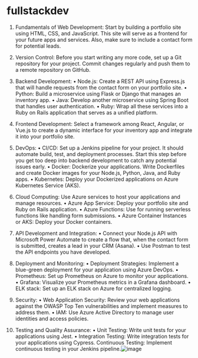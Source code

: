# fullstackdev

1. Fundamentals of Web Development: Start by building a portfolio site using HTML, CSS, and JavaScript. This site will serve as a frontend for your future apps and services. Also, make sure to include a contact form for potential leads.

2. Version Control: Before you start writing any more code, set up a Git repository for your project. Commit changes regularly and push them to a remote repository on GitHub.

3. Backend Development:
• Node.js: Create a REST API using Express.js that will handle requests from the contact form on your portfolio site.
• Python: Build a microservice using Flask or Django that manages an inventory app.
• Java: Develop another microservice using Spring Boot that handles user authentication.
• Ruby: Wrap all these services into a Ruby on Rails application that serves as a unified platform.
4. Frontend Development: Select a framework among React, Angular, or Vue.js to create a dynamic interface for your inventory app and integrate it into your portfolio site.

5. DevOps:
• CI/CD: Set up a Jenkins pipeline for your project. It should automate build, test, and deployment processes. Start this step before you get too deep into backend development to catch any potential issues early.
• Docker: Dockerize your applications. Write Dockerfiles and create Docker images for your Node.js, Python, Java, and Ruby apps.
• Kubernetes: Deploy your Dockerized applications on Azure Kubernetes Service (AKS).
6. Cloud Computing: Use Azure services to host your applications and manage resources.
• Azure App Service: Deploy your portfolio site and Ruby on Rails application.
• Azure Functions: Use for running serverless functions like handling form submissions.
• Azure Container Instances or AKS: Deploy your Docker containers.

7. API Development and Integration:
• Connect your Node.js API with Microsoft Power Automate to create a flow that, when the contact form is submitted, creates a lead in your CRM (Asana).
• Use Postman to test the API endpoints you have developed.

8. Deployment and Monitoring:
• Deployment Strategies: Implement a blue-green deployment for your application using Azure DevOps.
• Prometheus: Set up Prometheus on Azure to monitor your applications.
• Grafana: Visualize your Prometheus metrics in a Grafana dashboard.
• ELK stack: Set up an ELK stack on Azure for centralized logging.

9. Security:
• Web Application Security: Review your web applications against the OWASP Top Ten vulnerabilities and implement measures to address them.
• IAM: Use Azure Active Directory to manage user identities and access policies.

10. Testing and Quality Assurance:
• Unit Testing: Write unit tests for your applications using Jest.
• Integration Testing: Write integration tests for your applications using Cypress.
Continuous Testing: Implement continuous testing in your Jenkins pipeline.![image](https://github.com/TTZ0N1/fullstackdev/assets/131625753/6ab4157f-6889-4559-8926-14c1e9202c24)
